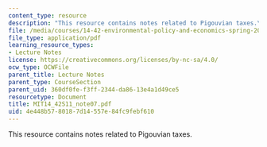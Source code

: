```yaml
---
content_type: resource
description: "This resource contains notes related to Pigouvian taxes.\r\n"
file: /media/courses/14-42-environmental-policy-and-economics-spring-2011/4e448b5780187d14557e84fc9febf610_MIT14_42S11_note07.pdf
file_type: application/pdf
learning_resource_types:
- Lecture Notes
license: https://creativecommons.org/licenses/by-nc-sa/4.0/
ocw_type: OCWFile
parent_title: Lecture Notes
parent_type: CourseSection
parent_uid: 360df0fe-f3ff-2344-da86-13e4a1d49ce5
resourcetype: Document
title: MIT14_42S11_note07.pdf
uid: 4e448b57-8018-7d14-557e-84fc9febf610
---
```

This resource contains notes related to Pigouvian taxes.
